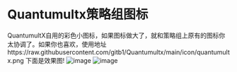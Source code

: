 # Quantumultx策略组图标
QuantumultX自用的彩色小图标，如果图标做大了，就和策略组上原有的图标你太协调了。如果你也喜欢，使用地址https://raw.githubusercontent.com/gitb1/Quantumultx/main/icon/quantumultx.png
下面是效果图!
![image](https://raw.githubusercontent.com/gitb1/Quantumultx/main/README.png)
![image](https://raw.githubusercontent.com/gitb1/Quantumultx/main/icon/cel.JPEG)
